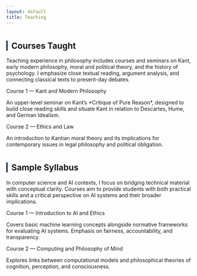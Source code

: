 ```yaml
---
layout: default
title: Teaching
---
```



<div class="divider"></div>

<!-- ===== Courses Taught ===== -->
<h2 id="courses taught" style="font-size:1.6em; margin-top:40px; border-left:4px solid #1B3A57; padding-left:10px;">Courses Taught</h2>
<p>Teaching experience in philosophy includes courses and seminars on Kant, early modern philosophy, moral and political theory, and the history of psychology. I emphasize close textual reading, argument analysis, and connecting classical texts to present-day debates.</p>

<div class="subhead">Course 1 — Kant and Modern Philosophy</div>
<p class="subdesc">An upper-level seminar on Kant’s *Critique of Pure Reason*, designed to build close reading skills and situate Kant in relation to Descartes, Hume, and German Idealism.</p>

<div class="subhead">Course 2 — Ethics and Law</div>
<p class="subdesc">An introduction to Kantian moral theory and its implications for contemporary issues in legal philosophy and political obligation.</p>


<!-- ===== Sample Syllabus ===== -->
<h2 id="sample syllabus" style="font-size:1.6em; margin-top:40px; border-left:4px solid #1B3A57; padding-left:10px;">Sample Syllabus</h2>
<p>In computer science and AI contexts, I focus on bridging technical material with conceptual clarity. Courses aim to provide students with both practical skills and a critical perspective on AI systems and their broader implications.</p>

<div class="subhead">Course 1 — Introduction to AI and Ethics</div>
<p class="subdesc">Covers basic machine learning concepts alongside normative frameworks for evaluating AI systems. Emphasis on fairness, accountability, and transparency.</p>

<div class="subhead">Course 2 — Computing and Philosophy of Mind</div>
<p class="subdesc">Explores links between computational models and philosophical theories of cognition, perception, and consciousness.</p>

<div class="divider"></div>
